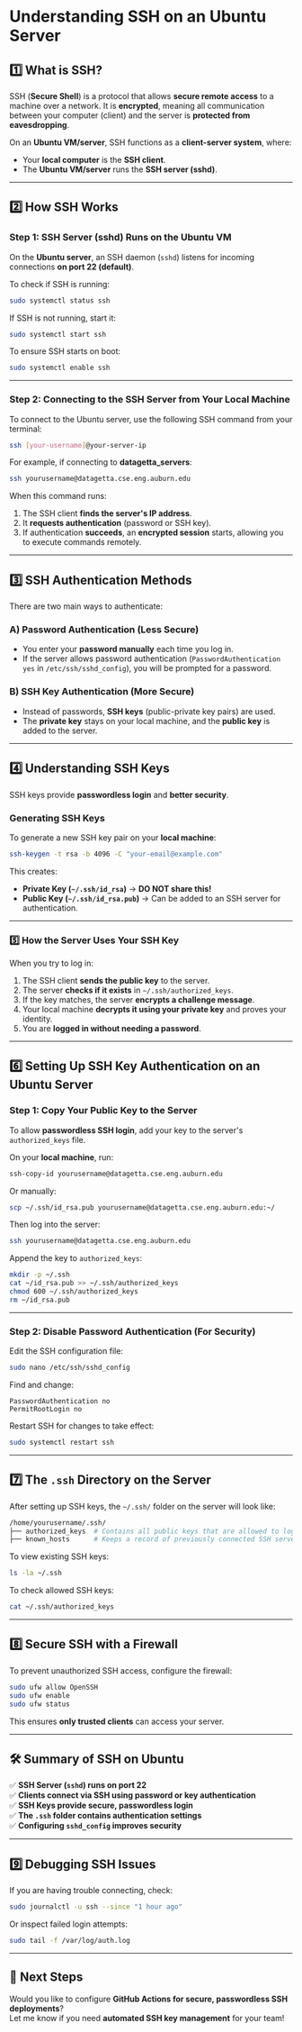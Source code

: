 # **Understanding SSH on an Ubuntu Server**

## **1️⃣ What is SSH?**
SSH (**Secure Shell**) is a protocol that allows **secure remote access** to a machine over a network. It is **encrypted**, meaning all communication between your computer (client) and the server is **protected from eavesdropping**.

On an **Ubuntu VM/server**, SSH functions as a **client-server system**, where:
- Your **local computer** is the **SSH client**.
- The **Ubuntu VM/server** runs the **SSH server (sshd)**.

---

## **2️⃣ How SSH Works**
### **Step 1: SSH Server (sshd) Runs on the Ubuntu VM**
On the **Ubuntu server**, an SSH daemon (`sshd`) listens for incoming connections **on port 22 (default)**.

To check if SSH is running:
```bash
sudo systemctl status ssh
```
If SSH is not running, start it:
```bash
sudo systemctl start ssh
```
To ensure SSH starts on boot:
```bash
sudo systemctl enable ssh
```

---

### **Step 2: Connecting to the SSH Server from Your Local Machine**
To connect to the Ubuntu server, use the following SSH command from your terminal:
```bash
ssh [your-username]@your-server-ip
```
For example, if connecting to **datagetta_servers**:
```bash
ssh yourusername@datagetta.cse.eng.auburn.edu
```
When this command runs:
1. The SSH client **finds the server's IP address**.
2. It **requests authentication** (password or SSH key).
3. If authentication **succeeds**, an **encrypted session** starts, allowing you to execute commands remotely.

---

## **3️⃣ SSH Authentication Methods**
There are two main ways to authenticate:

### **A) Password Authentication (Less Secure)**
- You enter your **password manually** each time you log in.
- If the server allows password authentication (`PasswordAuthentication yes` in `/etc/ssh/sshd_config`), you will be prompted for a password.

### **B) SSH Key Authentication (More Secure)**
- Instead of passwords, **SSH keys** (public-private key pairs) are used.
- The **private key** stays on your local machine, and the **public key** is added to the server.

---

## **4️⃣ Understanding SSH Keys**
SSH keys provide **passwordless login** and **better security**.

### **Generating SSH Keys**
To generate a new SSH key pair on your **local machine**:
```bash
ssh-keygen -t rsa -b 4096 -C "your-email@example.com"
```
This creates:
- **Private Key (`~/.ssh/id_rsa`)** → **DO NOT share this!**
- **Public Key (`~/.ssh/id_rsa.pub`)** → Can be added to an SSH server for authentication.

---

### **5️⃣ How the Server Uses Your SSH Key**
When you try to log in:
1. The SSH client **sends the public key** to the server.
2. The server **checks if it exists** in `~/.ssh/authorized_keys`.
3. If the key matches, the server **encrypts a challenge message**.
4. Your local machine **decrypts it using your private key** and proves your identity.
5. You are **logged in without needing a password**.

---

## **6️⃣ Setting Up SSH Key Authentication on an Ubuntu Server**
### **Step 1: Copy Your Public Key to the Server**
To allow **passwordless SSH login**, add your key to the server's `authorized_keys` file.

On your **local machine**, run:
```bash
ssh-copy-id yourusername@datagetta.cse.eng.auburn.edu
```
Or manually:
```bash
scp ~/.ssh/id_rsa.pub yourusername@datagetta.cse.eng.auburn.edu:~/
```
Then log into the server:
```bash
ssh yourusername@datagetta.cse.eng.auburn.edu
```
Append the key to `authorized_keys`:
```bash
mkdir -p ~/.ssh
cat ~/id_rsa.pub >> ~/.ssh/authorized_keys
chmod 600 ~/.ssh/authorized_keys
rm ~/id_rsa.pub
```

---

### **Step 2: Disable Password Authentication (For Security)**
Edit the SSH configuration file:
```bash
sudo nano /etc/ssh/sshd_config
```
Find and change:
```
PasswordAuthentication no
PermitRootLogin no
```
Restart SSH for changes to take effect:
```bash
sudo systemctl restart ssh
```

---

## **7️⃣ The `.ssh` Directory on the Server**
After setting up SSH keys, the `~/.ssh/` folder on the server will look like:

```bash
/home/yourusername/.ssh/
├── authorized_keys  # Contains all public keys that are allowed to log in
├── known_hosts      # Keeps a record of previously connected SSH servers
```

To view existing SSH keys:
```bash
ls -la ~/.ssh
```

To check allowed SSH keys:
```bash
cat ~/.ssh/authorized_keys
```

---

## **8️⃣ Secure SSH with a Firewall**
To prevent unauthorized SSH access, configure the firewall:
```bash
sudo ufw allow OpenSSH
sudo ufw enable
sudo ufw status
```
This ensures **only trusted clients** can access your server.

---

## **🛠️ Summary of SSH on Ubuntu**
✅ **SSH Server (`sshd`) runs on port 22**  
✅ **Clients connect via SSH using password or key authentication**  
✅ **SSH Keys provide secure, passwordless login**  
✅ **The `.ssh` folder contains authentication settings**  
✅ **Configuring `sshd_config` improves security**  

---

## **9️⃣ Debugging SSH Issues**
If you are having trouble connecting, check:
```bash
sudo journalctl -u ssh --since "1 hour ago"
```
Or inspect failed login attempts:
```bash
sudo tail -f /var/log/auth.log
```

---

## **🚀 Next Steps**
Would you like to configure **GitHub Actions for secure, passwordless SSH deployments**?  
Let me know if you need **automated SSH key management** for your team!

